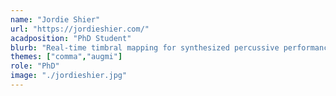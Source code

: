 ```yaml
---
name: "Jordie Shier"
url: "https://jordieshier.com/"
acadposition: "PhD Student"
blurb: "Real-time timbral mapping for synthesized percussive performance"
themes: ["comma","augmi"]
role: "PhD"
image: "./jordieshier.jpg"
---
```


